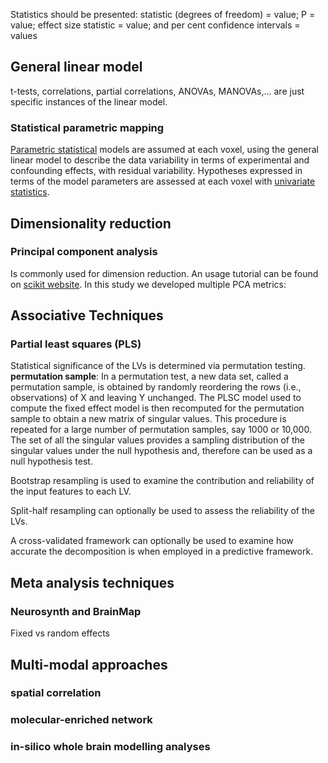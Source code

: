 Statistics should be presented:  statistic (degrees of freedom) = value; P = value; effect size statistic = value; and per cent confidence intervals = values
## General linear model
t-tests, correlations, partial correlations, ANOVAs, MANOVAs,… are just specific instances of the linear model. 
### Statistical parametric mapping
[Parametric statistical](https://en.wikipedia.org/wiki/Parametric_statistics) models are assumed at each voxel, using the general linear model to describe the data variability in terms of experimental and confounding effects, with residual variability. Hypotheses expressed in terms of the model parameters are assessed at each voxel with [univariate statistics](https://en.wikipedia.org/wiki/Univariate_(statistics)).

## Dimensionality reduction
### Principal component analysis
Is commonly used for dimension reduction. An usage tutorial can be found on [scikit website](https://scikit-learn.org/stable/modules/decomposition.html#pca). In this study we developed multiple PCA metrics:

## Associative Techniques
### Partial least squares (PLS)
Statistical significance of the LVs is determined via permutation testing.
**permutation sample**: In a permutation test, a new data set, called a permutation sample, is obtained by randomly reordering the rows (i.e., observations) of X and leaving Y unchanged. The PLSC model used to compute the fixed effect model is then recomputed for the permutation sample to obtain a new matrix of singular values. This procedure is repeated for a large number of permutation samples, say 1000 or 10,000. The set of all the singular values provides a sampling distribution of the singular values under the null hypothesis and, therefore can be used as a null hypothesis test.

Bootstrap resampling is used to examine the contribution and reliability of the input features to each LV. 

Split-half resampling can optionally be used to assess the reliability of the LVs. 

A cross-validated framework can optionally be used to examine how accurate the decomposition is when employed in a predictive framework.

## Meta analysis techniques
### Neurosynth and BrainMap
Fixed vs random effects

## Multi-modal approaches
### spatial correlation
### molecular-enriched network
### in-silico whole brain modelling analyses

